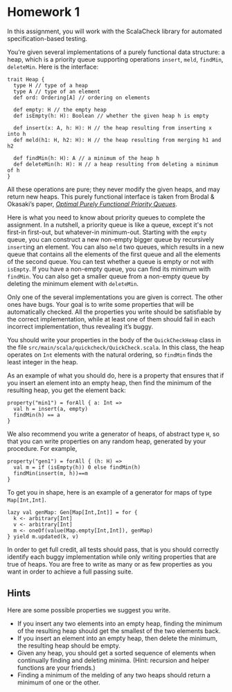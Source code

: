 Homework 1
=====

In this assignment, you will work with the ScalaCheck library for automated specification-based testing.

You’re given several implementations of a purely functional data structure: a heap, which is a priority queue supporting operations <code>insert</code>, <code>meld</code>, <code>findMin</code>, <code>deleteMin</code>. Here is the interface:
```
trait Heap {
  type H // type of a heap
  type A // type of an element
  def ord: Ordering[A] // ordering on elements

  def empty: H // the empty heap
  def isEmpty(h: H): Boolean // whether the given heap h is empty

  def insert(x: A, h: H): H // the heap resulting from inserting x into h
  def meld(h1: H, h2: H): H // the heap resulting from merging h1 and h2

  def findMin(h: H): A // a minimum of the heap h
  def deleteMin(h: H): H // a heap resulting from deleting a minimum of h
}
```

All these operations are pure; they never modify the given heaps, and may return new heaps. This purely functional interface is taken from Brodal & Okasaki’s paper, <a href="http://www.brics.dk/RS/96/37/BRICS-RS-96-37.pdf"><em>Optimal Purely Functional Priority Queues</em></a>.

Here is what you need to know about priority queues to complete the assignment. In a nutshell, a priority queue is like a queue, except it's not first-in first-out, but whatever-in minimum-out. Starting with the <code>empty</code> queue, you can construct a new non-empty bigger queue by recursively <code>insert</code>ing an element. You can also <code>meld</code> two queues, which results in a new queue that contains all the elements of the first queue and all the elements of the second queue. You can test whether a queue is empty or not with <code>isEmpty</code>. If you have a non-empty queue, you can find its minimum with <code>findMin</code>. You can also get a smaller queue from a non-empty queue by deleting the minimum element with <code>deleteMin</code>.

Only one of the several implementations you are given is correct. The other ones have bugs. Your goal is to write some properties that will be automatically checked. All the properties you write should be satisfiable by the correct implementation, while at least one of them should fail in each incorrect implementation, thus revealing it’s buggy.

You should write your properties in the body of the <code>QuickCheckHeap</code> class in the file <code>src/main/scala/quickcheck/QuickCheck.scala</code>. In this class, the heap operates on <code>Int</code> elements with the natural ordering, so <code>findMin</code> finds the least integer in the heap.

As an example of what you should do, here is a property that ensures that if you insert an element into an empty heap, then find the minimum of the resulting heap, you get the element back:
```
property("min1") = forAll { a: Int =>
  val h = insert(a, empty)
  findMin(h) == a
}
```

We also recommend you write a generator of heaps, of abstract type <code>H</code>, so that you can write properties on any random heap, generated by your procedure. For example,
```
property("gen1") = forAll { (h: H) =>
  val m = if (isEmpty(h)) 0 else findMin(h)
  findMin(insert(m, h))==m
}
```

To get you in shape, here is an example of a generator for maps of type <code>Map[Int,Int]</code>.
```
lazy val genMap: Gen[Map[Int,Int]] = for {
  k <- arbitrary[Int]
  v <- arbitrary[Int]
  m <- oneOf(value(Map.empty[Int,Int]), genMap)
} yield m.updated(k, v)
```

In order to get full credit, all tests should pass, that is you should correctly identify each buggy implementation while only writing properties that are true of heaps. You are free to write as many or as few properties as you want in order to achieve a full passing suite.

<h2 id="hints">Hints</h2>
Here are some possible properties we suggest you write.
<ul>
<li> If you insert any two elements into an empty heap, finding the minimum of the resulting heap should get the smallest of the two elements back. </li>
<li> If you insert an element into an empty heap, then delete the minimum, the resulting heap should be empty.</li>
<li> Given any heap, you should get a sorted sequence of elements when continually finding and deleting minima. (Hint: recursion and helper functions are your friends.)</li>
<li>Finding a minimum of the melding of any two heaps should return a minimum of one or the other.</li>
</ul>
